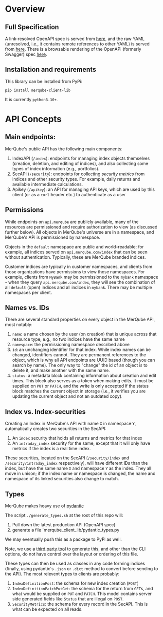 # Overview

## Full Specification
A link-resolved OpenAPI spec is served from [here](https://api.merqube.com/api), and the raw YAML (unresolved, i.e., it contains remote references to other YAML) is served from [here](https://api.merqube.com/api-raw).
There is a browsable rendering of the OpenAPI (formerly Swagger) spec [here](https://www.merqube.com/api).

## Installation and requirements

This library can be installed from PyPi:

    pip install merqube-client-lib

It is currently `python3.10+`.

# API Concepts

## Main endpoints:
MerQube's public API has the following main components:
1. IndexAPI (`/index`): endpoints for managing index objects themselves (creation, deletion, and editing of indices), and also collecting some types of index information (e.g., portfolios).
2. SecAPI (`/security`): endpoints for collecting *security metrics* from indices and other security types. For example, daily returns and available intermediate calculations.
3. Apikey (`/apikey`): an API for managing API keys, which are used by this client (or as a `curl` header etc.) to authenticate as a user

## Permissions

While endpoints on `api.merqube` are publicly available, many of the resources are permissioned and require authorization to view (as discussed further below).
All objects in MerQube's universe are in a namespace, and MerQube's API is permissioned by namespace.

Objects in the `default` namespace are public and world-readable; for example, all indices served on `api.merqube.com/index` that can be seen without authentication.
Typically, these are MerQube branded indices.

Customer indices are typically in customer namespaces, and clients from those organizations have permissions to view those namespaces.
For example, clients from `MyBank` may be permissioned to the `mybank` namespace - when they query `api.merqube.com/index`, they will see the combination of all `default` (open) indices and all indices in `mybank`. There may be multiple namespaces per client.

## Names vs. IDs
There are several standard properties on every object in the MerQube API, most notably:
1. `name`: a name chosen by the user (on creation) that is unique across that resource type, e.g., no two indices have the same name
1. `namespace`: the permissioning namespace described above
1. `id`: an unchanging identifier for that index. While index names can be changed, identifiers cannot. They are permanent references to the object, which is why all API endpoints are UUID based (though you can search by name). The only way to "change" the id of an object is to delete it, and make another with the same name.
1. `status`: a metadata block containing information about creation and edit times. This block also serves as a token when making edits. It must be supplied on `PUT` or `PATCH`, and the write is only accepted if the status block matches the current object in storage (i.e., it verifies you are updating the current object and not an outdated copy).

## Index vs. Index-securities

Creating an Index in MerQube's API with name `X` in namespace `Y`, automatically creates two securities in the SecAPI:
1. An `index` security that holds all returns and metrics for that index
2. An `intraday_index` security for the same, except that it will only have metrics if the index is a real time index.

These securities, located on the SecAPI (`/security/index` and `/security/intraday_index` respectively), will have different IDs than the index, but have the same name `X` and namespace `Y` as the index.
They all move in unison; if the index name or namespace is changed, the name and namespace of its linked securities also change to match.

## Types

MerQube makes heavy use of [pydantic](https://docs.pydantic.dev/latest/)

The script `./generate_types.sh` at the root of this repo will:
1. Pull down the latest production API (OpenAPI spec)
1. generate a file `merqube_client_lib/pydantic_types.py

We may eventually push this as a package to PyPi as well.

Note, we use a [third party tool](https://github.com/koxudaxi/datamodel-code-generator) to generate this, and other than the CLI options, do not have control over the layout or ordering of this file.

These types can then be used as classes in any code forming indices (finally, using pydantic's `.json` or `.dict` method to convert before sending to the API).
The most relevent types to clients are probably:
1. `IndexDefinitionPost`: the schema for new index creation (`POST`)
1. `IndexDefinitionPatchPutGet`: the schema for the return from `GET`s, and what would be supplied on `PUT` and `PATCH`. This model contains server side generated fields like `Status` that are illegal on `POST`.
1. `SecurityMetrics`: the schema for every record in the SecAPI. This is what can be expected on all reads.
